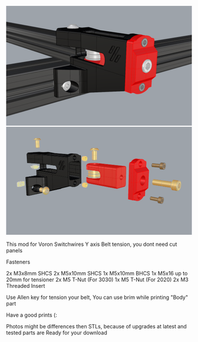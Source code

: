 ![parts](Images/mod.png)
![parts](Images/asembly.png)

This mod for Voron Switchwires Y axis Belt tension, you dont need cut panels

Fasteners

2x M3x8mm SHCS
2x M5x10mm SHCS
1x M5x10mm BHCS
1x M5x16 up to 20mm for tensioner
2x M5 T-Nut (For 3030)
1x M5 T-Nut (For 2020)
2x M3 Threaded Insert

Use Allen key for tension your belt,
You can use brim while printing "Body" part

Have a good prints (:

Photos might be differences then STLs, because of upgrades at latest and tested parts are Ready for your download
